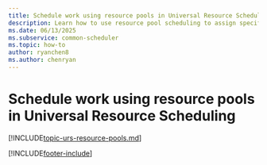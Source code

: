 ```yaml
---
title: Schedule work using resource pools in Universal Resource Scheduling
description: Learn how to use resource pool scheduling to assign specific resources at a later time.
ms.date: 06/13/2025
ms.subservice: common-scheduler
ms.topic: how-to
author: ryanchen8
ms.author: chenryan
---
```


# Schedule work using resource pools in Universal Resource Scheduling

[!INCLUDE[topic-urs-resource-pools.md](../shared/urs/resource-pools.md)]

[!INCLUDE[footer-include](../includes/footer-banner.md)]

